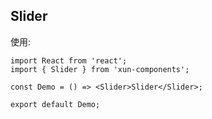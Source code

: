 ## Slider

使用:

```tsx
import React from 'react';
import { Slider } from 'xun-components';

const Demo = () => <Slider>Slider</Slider>;

export default Demo;
```
